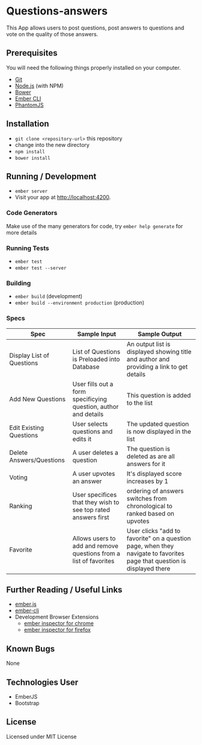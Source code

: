# Questions-answers

This App allows users to post questions, post answers to questions and vote on the quality of those answers.

## Prerequisites

You will need the following things properly installed on your computer.

* [Git](http://git-scm.com/)
* [Node.js](http://nodejs.org/) (with NPM)
* [Bower](http://bower.io/)
* [Ember CLI](http://ember-cli.com/)
* [PhantomJS](http://phantomjs.org/)

## Installation

* `git clone <repository-url>` this repository
* change into the new directory
* `npm install`
* `bower install`

## Running / Development

* `ember server`
* Visit your app at [http://localhost:4200](http://localhost:4200).

### Code Generators

Make use of the many generators for code, try `ember help generate` for more details

### Running Tests

* `ember test`
* `ember test --server`

### Building

* `ember build` (development)
* `ember build --environment production` (production)

### Specs

Spec | Sample Input | Sample Output
 --- | ---- | -----
Display List of Questions | List of Questions is Preloaded into Database | An output list is displayed showing title and author and providing a link to get details
Add New Questions | User fills out a form specificying question, author and details | This question is added to the list
Edit Existing Questions | User selects questions and edits it | The updated question is now displayed in the list
Delete Answers/Questions | A user deletes a question | The question is deleted as are all answers for it
Voting | A user upvotes an answer | It's displayed score increases by 1
Ranking | User specifices that they wish to see top rated answers first | ordering of answers switches from chronological to ranked based on upvotes
Favorite | Allows users to add and remove questions from a list of favorites | User clicks "add to favorite" on a question page, when they navigate to favorites page that question is displayed there

## Further Reading / Useful Links

* [ember.js](http://emberjs.com/)
* [ember-cli](http://ember-cli.com/)
* Development Browser Extensions
  * [ember inspector for chrome](https://chrome.google.com/webstore/detail/ember-inspector/bmdblncegkenkacieihfhpjfppoconhi)
  * [ember inspector for firefox](https://addons.mozilla.org/en-US/firefox/addon/ember-inspector/)

## Known Bugs

None

## Technologies User

* EmberJS
* Bootstrap

## License

Licensed under MIT License
